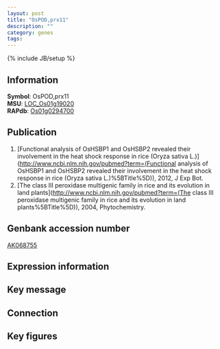 ```yaml
---
layout: post
title: "OsPOD,prx11"
description: ""
category: genes
tags: 
---
```

{% include JB/setup %}

## Information
__Symbol__: OsPOD,prx11  
__MSU__: [LOC_Os01g19020](http://rice.plantbiology.msu.edu/cgi-bin/ORF_infopage.cgi?orf=LOC_Os01g19020)  
__RAPdb__: [Os01g0294700](http://rapdb.dna.affrc.go.jp/viewer/gbrowse_details/irgsp1?name=Os01g0294700)  

## Publication
1. [Functional analysis of OsHSBP1 and OsHSBP2 revealed their involvement in the heat shock response in rice (Oryza sativa L.)](http://www.ncbi.nlm.nih.gov/pubmed?term=(Functional analysis of OsHSBP1 and OsHSBP2 revealed their involvement in the heat shock response in rice (Oryza sativa L.)%5BTitle%5D)), 2012, J Exp Bot.
2. [The class III peroxidase multigenic family in rice and its evolution in land plants](http://www.ncbi.nlm.nih.gov/pubmed?term=(The class III peroxidase multigenic family in rice and its evolution in land plants%5BTitle%5D)), 2004, Phytochemistry.

## Genbank accession number
[AK068755](http://www.ncbi.nlm.nih.gov/nuccore/AK068755)

## Expression information

## Key message

## Connection

## Key figures


